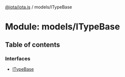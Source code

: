 [@iota/iota.js](../README.md) / models/ITypeBase

# Module: models/ITypeBase

## Table of contents

### Interfaces

- [ITypeBase](../interfaces/models_ITypeBase.ITypeBase.md)
